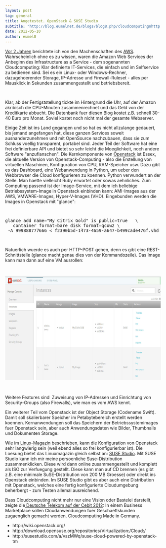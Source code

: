 ```yaml
---
layout: post
tag: general
title: Angetestet. OpenStack & SUSE Studio
subtitle: "http://blog.eumelnet.de/blogs/blog8.php/cloudcomputingnhttp://www.zdnet.de/news/41560611/cebit-telekom-cloud-unterstuetzt-kuenftig-openstack.htmnhttp://www.linux-magazin.de/Heft-Abo/Ausgaben/2012/01/Suse-Cloud"
date: 2012-05-10
author: eumel8
---
```


<p><a href="/blogs/blog8.php/cloudcomputing" target="_blank">Vor 2 Jahren</a> berichtete ich von den Machenschaften des <a href="http://aws.amazon.com/de/" target="_self">AWS</a>.  Wahrscheinlich ohne es zu wissen, waren die Amazon Web Services der Anbeginn des Infrastructure as a Service - dem sogenannten Cloudcomputing: Klar definierte IT-Services, die einfach und im Selfservice zu bedienen sind. Sei es ein Linux- oder Windows-Rechner, dazugehoerender Storage, IP-Adresse und Firewall-Ruleset - alles per Mausklick in Sekunden zusammengestellt und betriebsbereit.</p>
<br/>
<p>Klar, ab der Fertigststellung tickte im Hintergrund die Uhr, auf der Amazon akribisch die CPU-Minuten zusammenrechnet und das Geld von der Kreditkarte abbucht. Die Datenbank fuer diesen Blog kostet z.B. schnell 30-40 Euro pro Monat. Soviel kostet noch nicht mal der gesamte Webserver.</p>
<p>Einige Zeit ist ins Land gegangen und so hat es nicht allzulange gedauert, bis jemand angefangen hat, diese ganzen Services soweit ausnanderzunehmen und mit OpenSource nachzubauen, dass sie zum Schluss voellig transparent, portabel sind. Jeder Teil der Software hat eine frei definierbare API und bietet so sehr leicht die Moeglichkeit, noch andere Software "anzuflanschen". Die Kernkomponente von <a href="http://openstack.org" target="_blank">Openstack</a> ist Essex, die aktuelle Version von Openstack-Computing - also die Erstellung von virtuellen Maschinen, Konfiguration von CPU, RAM-Speicher usw. Dazu gibt es das Dashboard, eine Webanwendung in Python, um ueber den Webbrowser die Cloud konfigurieren zu koennen. Python verwundert an der Stelle. Man haette vielleicht Ruby erwartet oder sowas aehnliches. Zum Computing passend ist der Image-Service, mit dem ich beliebige Betriebssystem-Image in Openstack einbinden kann: AMI-Images aus der AWS, VMWARE-Images, Hyper-V-Images (VHD). Eingebunden werden die Images in Openstack mit "glance":</p>
<p> </p>
<pre>glance add name="My Citrix Gold" is_public=true   \<br />   container_format=bare disk_format=qcow2 \ <br /> -A 999888777666 < f2390b5d-1473-4659-a647-b499cade476f.vhd 99888777666.vcd .
</pre>
<p> </p>
<p>Natuerlich wuerde es auch per HTTP-POST gehen, denn es gibt eine REST-Schnittstelle (glance macht genau dies von der Kommandozeile). Das Image kann man dann auf eine VM ausrollen:</p>
<p> </p>
<div class="image_block"><a href="/images/openstack.jpg?mtime=1336767346"><img src="/images/openstack.jpg?mtime=1336767346" alt="" width="687" height="332" /></a></div>
<p> </p>
<p>Weitere Features sind  Zuweisung von IP-Adressen und Einrichtung von Security-Groups (also Firewalls), wie man es vom AWS kennt.</p>
<p>Ein weiterer Teil vom Openstack ist der Object Storage (Codename Swift). Damit soll skalierbarer Speicher im Petabytebereich erstellt werden koennen. Kernanwendungen soll das Speichern der Betriebssystemimages fuer Openstack sein, aber auch Anwendungsdaten wie Bilder, Thumbnails und Dokumenten Storage.</p>
<p>Wie im<a href="http://www.linux-magazin.de/Heft-Abo/Ausgaben/2012/01/Suse-Cloud" target="_blank"> Linux-Magazin</a> beschrieben, kann die Konfiguration von Openstack sehr langwierig sein (weil ebend alles so frei konfigurierbar ist). Die Loesung bietet das Linuxmagazin gleich selbst an: <a href="http://susestudio.com/" target="_blank">SUSE Studio</a>. Mit SUSE Studio kann ich mir meine persoenliche Suse-Distribution zusammenklicken. Diese wird dann online zusammengestellt und komplett als ISO zur Verfuegung gestellt. Diese kann man auf CD brennen (es gibt z.B. eine minimale SuSE-Distribution von 200 MB Groesse) oder direkt ins Openstack einbinden. Im SUSE Studio gibt es aber auch eine Distribution mit Openstack, welches eine fertig konfigurierte Cloudumgebung beherbergt - zum Testen allemal ausreichend.</p>
<p>Dass Cloudcomputing nicht mehr nur eine Vision oder Bastelei darstellt, zeigte die<a href="http://www.zdnet.de/news/41560611/cebit-telekom-cloud-unterstuetzt-kuenftig-openstack.htm" target="_blank"> Deutsche Telekom auf der Cebit 2012</a>: In einem Business Marketplace sollen Cloudanwendungen fuer Geschaeftskunden zugaenglich gemacht werden. Cloudcomputing Made in Germany.</p>

<ul>
<li>http://wiki.openstack.org/</li>
<li>http://download.opensuse.org/repositories/Virtualization:/Cloud:/</li>
<li>http://susestudio.com/a/vszMWq/suse-cloud-powered-by-openstack-tm</li>
</ul>
